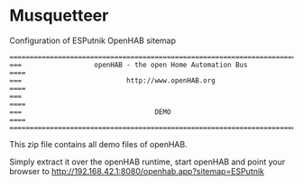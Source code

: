 # Musquetteer
Configuration of ESPutnik OpenHAB sitemap

```
==============================================================================
===                  openHAB - the open Home Automation Bus               ====
===                          http://www.openHAB.org                       ====
===                                                                       ====
===                                 DEMO                                  ====
==============================================================================
```

This zip file contains all demo files of openHAB.

Simply extract it over the openHAB runtime, start openHAB and point your browser to http://192.168.42.1:8080/openhab.app?sitemap=ESPutnik

